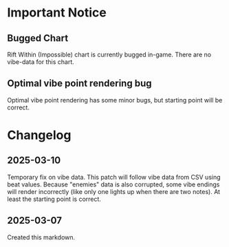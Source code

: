 # Important Notice

## Bugged Chart

Rift Within (Impossible) chart is currently bugged in-game. There are no vibe-data for this chart.

## Optimal vibe point rendering bug

Optimal vibe point rendering has some minor bugs, but starting point will be correct.

# Changelog

## 2025-03-10

Temporary fix on vibe data. This patch will follow vibe data from CSV using beat values.
Because "enemies" data is also corrupted, some vibe endings will render incorrectly (like only one lights up when there are two notes).
At least the starting point is correct.

## 2025-03-07

Created this markdown.
